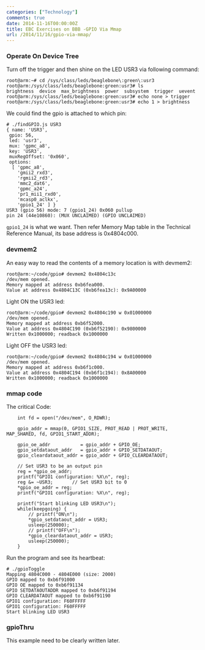 ```yaml
---
categories: ["Technology"]
comments: true
date: 2014-11-16T00:00:00Z
title: EBC Exercises on BBB -GPIO Via Mmap
url: /2014/11/16/gpio-via-mmap/
---
```


### Operate On Device Tree
Turn off the trigger and then shine on the LED USR3 via following command:     

```
root@arm:~# cd /sys/class/leds/beaglebone\:green\:usr3
root@arm:/sys/class/leds/beaglebone:green:usr3# ls
brightness  device  max_brightness  power  subsystem  trigger  uevent
root@arm:/sys/class/leds/beaglebone:green:usr3# echo none > trigger 
root@arm:/sys/class/leds/beaglebone:green:usr3# echo 1 > brightness

```
We could find the gpio is attached to which pin:     

```
# ./findGPIO.js USR3                                                                
{ name: 'USR3',                                                                                         
 gpio: 56,                                                                                             
 led: 'usr3',                                                                                          
 mux: 'gpmc_a8',                                                                                       
 key: 'USR3',                                                                                          
 muxRegOffset: '0x060',                                                                                
 options:                                                                                              
  [ 'gpmc_a8',                                                                                         
    'gmii2_rxd3',                                                                                      
    'rgmii2_rd3',                                                                                      
    'mmc2_dat6',                                                                                       
    'gpmc_a24',                                                                                        
    'pr1_mii1_rxd0',                                                                                   
    'mcasp0_aclkx',                                                                                    
    'gpio1_24' ] }
USR3 (gpio 56) mode: 7 (gpio1_24) 0x060 pullup
pin 24 (44e10860): (MUX UNCLAIMED) (GPIO UNCLAIMED)

```
`gpio1_24` is what we want. Then refer Memory Map table in the Technical Reference Manual, its base address is 0x4804c000.     
### devmem2
An easy way to read the contents of a memory location is with devmem2:    

```
root@arm:~/code/gpio# devmem2 0x4804c13c
/dev/mem opened.
Memory mapped at address 0xb6fea000.
Value at address 0x4804C13C (0xb6fea13c): 0x9A00000

```
Light ON the USR3 led:     

```
root@arm:~/code/gpio# devmem2 0x4804c190 w 0x01000000
/dev/mem opened.
Memory mapped at address 0xb6f52000.
Value at address 0x4804C190 (0xb6f52190): 0x9800000
Written 0x1000000; readback 0x1000000

```
Light OFF the USR3 led:   

```
root@arm:~/code/gpio# devmem2 0x4804c194 w 0x01000000
/dev/mem opened.
Memory mapped at address 0xb6f1c000.
Value at address 0x4804C194 (0xb6f1c194): 0x8A00000
Written 0x1000000; readback 0x1000000

```
### mmap code
The critical Code:     

```
    int fd = open("/dev/mem", O_RDWR);

    gpio_addr = mmap(0, GPIO1_SIZE, PROT_READ | PROT_WRITE, MAP_SHARED, fd, GPIO1_START_ADDR);

    gpio_oe_addr           = gpio_addr + GPIO_OE;
    gpio_setdataout_addr   = gpio_addr + GPIO_SETDATAOUT;
    gpio_cleardataout_addr = gpio_addr + GPIO_CLEARDATAOUT;

    // Set USR3 to be an output pin
    reg = *gpio_oe_addr;
    printf("GPIO1 configuration: %X\n", reg);
    reg &= ~USR3;       // Set USR3 bit to 0
    *gpio_oe_addr = reg;
    printf("GPIO1 configuration: %X\n", reg);

    printf("Start blinking LED USR3\n");
    while(keepgoing) {
        // printf("ON\n");
        *gpio_setdataout_addr = USR3;
        usleep(250000);
        // printf("OFF\n");
        *gpio_cleardataout_addr = USR3;
        usleep(250000);
    }

```
Run the program and see its heartbeat:     

```
# ./gpioToggle 
Mapping 4804C000 - 4804E000 (size: 2000)
GPIO mapped to 0xb6f91000
GPIO OE mapped to 0xb6f91134
GPIO SETDATAOUTADDR mapped to 0xb6f91194
GPIO CLEARDATAOUT mapped to 0xb6f91190
GPIO1 configuration: F60FFFFF
GPIO1 configuration: F60FFFFF
Start blinking LED USR3

```
### gpioThru
This example need to be clearly written later.    
